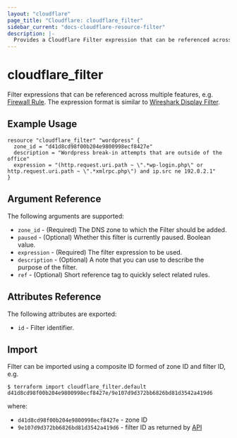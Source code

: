 ```yaml
---
layout: "cloudflare"
page_title: "Cloudflare: cloudflare_filter"
sidebar_current: "docs-cloudflare-resource-filter"
description: |-
  Provides a Cloudflare Filter expression that can be referenced across multiple features.
---
```


# cloudflare_filter

Filter expressions that can be referenced across multiple features, e.g. [Firewall Rule](firewall_rule.html). The expression format is similar to [Wireshark Display Filter](https://www.wireshark.org/docs/man-pages/wireshark-filter.html).

## Example Usage

```hcl
resource "cloudflare_filter" "wordpress" {
  zone_id = "d41d8cd98f00b204e9800998ecf8427e"
  description = "Wordpress break-in attempts that are outside of the office"
  expression = "(http.request.uri.path ~ \".*wp-login.php\" or http.request.uri.path ~ \".*xmlrpc.php\") and ip.src ne 192.0.2.1"
}
```

## Argument Reference

The following arguments are supported:

* `zone_id` - (Required) The DNS zone to which the Filter should be added.
* `paused` - (Optional) Whether this filter is currently paused. Boolean value.
* `expression` - (Required) The filter expression to be used.
* `description` - (Optional) A note that you can use to describe the purpose of the filter.
* `ref` - (Optional) Short reference tag to quickly select related rules.

## Attributes Reference

The following attributes are exported:

* `id` - Filter identifier.

## Import

Filter can be imported using a composite ID formed of zone ID and filter ID, e.g.

```
$ terraform import cloudflare_filter.default d41d8cd98f00b204e9800998ecf8427e/9e107d9d372bb6826bd81d3542a419d6
```

where:

* `d41d8cd98f00b204e9800998ecf8427e` - zone ID
* `9e107d9d372bb6826bd81d3542a419d6` - filter ID as returned by [API](https://api.cloudflare.com/#zone-firewall-filters)
